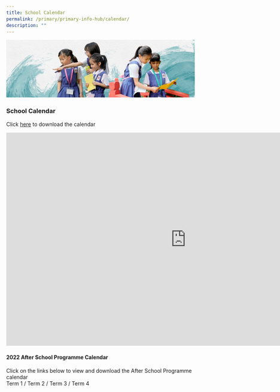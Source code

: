 ```yaml
---
title: School Calendar
permalink: /primary/primary-info-hub/calendar/
description: ""
---
```

![](/images/01%20Banner%20Photos/info-hub.jpg)
### **School Calendar** 
<p>Click&nbsp;<a href="/files/website%202022%20Calendar%20Semester%20224%20Jun%202022.pdf" target="_blank" rel="noopener">here</a>&nbsp;to download the calendar</p>
<iframe src="https://docs.google.com/presentation/d/e/2PACX-1vThKfvQ-H6WgCdli_loidy1r_1CxQDFqqh_9Z8Ve6eQQJ8ttWImWEGKWyIT1cae9yjqOsGdZk69zaaV/embed?start=false&loop=false&delayms=10000" frameborder="0" width="960" height="569" allowfullscreen="true"></iframe>
<h4><strong>2022 After School Programme Calendar</strong></h4>
<p>Click on the links below to view and download the After School Programme calendar<br />Term 1&nbsp;/&nbsp;Term 2&nbsp;/&nbsp;Term 3&nbsp;/&nbsp;Term 4</p>